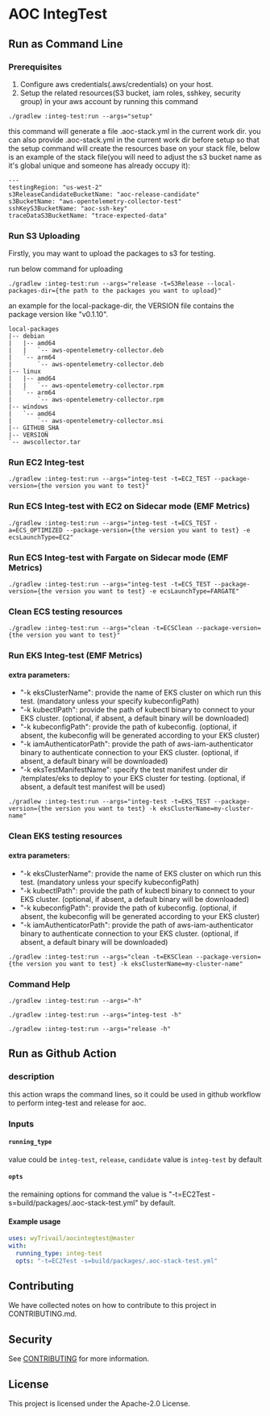 # AOC IntegTest
## Run as Command Line

### Prerequisites

1. Configure aws credentials(.aws/credentials) on your host.
2. Setup the related resources(S3 bucket, iam roles, sshkey, security group) in your aws account by running this command

``
./gradlew :integ-test:run --args="setup"
``

this command will generate a file .aoc-stack.yml in the current work dir.
you can also provide .aoc-stack.yml in the current work dir before setup so that the setup command will create the resources base on your stack file, below is an example of the stack file(you will need to adjust the s3 bucket name as it's global unique and someone has already occupy it):

```
---
testingRegion: "us-west-2"
s3ReleaseCandidateBucketName: "aoc-release-candidate"
s3BucketName: "aws-opentelemetry-collector-test"
sshKeyS3BucketName: "aoc-ssh-key"
traceDataS3BucketName: "trace-expected-data"
```

### Run S3 Uploading

Firstly, you may want to upload the packages to s3 for testing.

run below command for uploading

````
./gradlew :integ-test:run --args="release -t=S3Release --local-packages-dir={the path to the packages you want to upload}"
````

an example for the local-package-dir, the VERSION file contains the package version like "v0.1.10".

````
local-packages
|-- debian
|   |-- amd64
|   |   `-- aws-opentelemetry-collector.deb
|   `-- arm64
|       `-- aws-opentelemetry-collector.deb
|-- linux
|   |-- amd64
|   |   `-- aws-opentelemetry-collector.rpm
|   `-- arm64
|       `-- aws-opentelemetry-collector.rpm
|-- windows
|   `-- amd64
|       `-- aws-opentelemetry-collector.msi
|-- GITHUB_SHA
|-- VERSION
`-- awscollector.tar
````

### Run EC2 Integ-test

````
./gradlew :integ-test:run --args="integ-test -t=EC2_TEST --package-version={the version you want to test}"
````

### Run ECS Integ-test with EC2 on Sidecar mode (EMF Metrics)
```
./gradlew :integ-test:run --args="integ-test -t=ECS_TEST -a=ECS_OPTIMIZED --package-version={the version you want to test} -e ecsLaunchType=EC2"
```

### Run ECS Integ-test with Fargate on Sidecar mode (EMF Metrics)
```
./gradlew :integ-test:run --args="integ-test -t=ECS_TEST --package-version={the version you want to test} -e ecsLaunchType=FARGATE"
```

### Clean ECS testing resources
```
./gradlew :integ-test:run --args="clean -t=ECSClean --package-version={the version you want to test}"
```

### Run EKS Integ-test (EMF Metrics)
#### extra parameters:
* "-k eksClusterName": provide the name of EKS cluster on which run this test. (mandatory unless your specify kubeconfigPath)
* "-k kubectlPath": provide the path of kubectl binary to connect to your EKS cluster. (optional, if absent, a default binary will be downloaded)
* "-k kubeconfigPath": provide the path of kubeconfig. (optional, if absent, the kubeconfig will be generated according to your EKS cluster)
* "-k iamAuthenticatorPath": provide the path of aws-iam-authenticator binary to authenticate connection to your EKS cluster. (optional, if absent, a default binary will be downloaded)
* "-k eksTestManifestName": specify the test manifest under dir /templates/eks to deploy to your EKS cluster for testing. (optional, if absent, a default test manifest will be used)
```
./gradlew :integ-test:run --args="integ-test -t=EKS_TEST --package-version={the version you want to test} -k eksClusterName=my-cluster-name"
```

### Clean EKS testing resources
#### extra parameters:
* "-k eksClusterName": provide the name of EKS cluster on which run this test. (mandatory unless your specify kubeconfigPath)
* "-k kubectlPath": provide the path of kubectl binary to connect to your EKS cluster. (optional, if absent, a default binary will be downloaded)
* "-k kubeconfigPath": provide the path of kubeconfig. (optional, if absent, the kubeconfig will be generated according to your EKS cluster)
* "-k iamAuthenticatorPath": provide the path of aws-iam-authenticator binary to authenticate connection to your EKS cluster. (optional, if absent, a default binary will be downloaded)
```
./gradlew :integ-test:run --args="clean -t=EKSClean --package-version={the version you want to test} -k eksClusterName=my-cluster-name"
```

### Command Help

`
./gradlew :integ-test:run --args="-h"
`

`
./gradlew :integ-test:run --args="integ-test -h"
`

`
./gradlew :integ-test:run --args="release -h"
`

## Run as Github Action

### description

this action wraps the command lines, so it could be used in github workflow to perform integ-test and release for aoc.

### Inputs

#### `running_type`

value could be `integ-test`, `release`, `candidate`
value is `integ-test` by default

#### `opts`

the remaining options for command
the value is "-t=EC2Test -s=build/packages/.aoc-stack-test.yml" by default.

#### Example usage

```yaml
uses: wyTrivail/aocintegtest@master
with:
  running_type: integ-test
  opts: "-t=EC2Test -s=build/packages/.aoc-stack-test.yml"
```

## Contributing

We have collected notes on how to contribute to this project in CONTRIBUTING.md.

## Security

See [CONTRIBUTING](CONTRIBUTING.md#security-issue-notifications) for more information.

## License

This project is licensed under the Apache-2.0 License.

